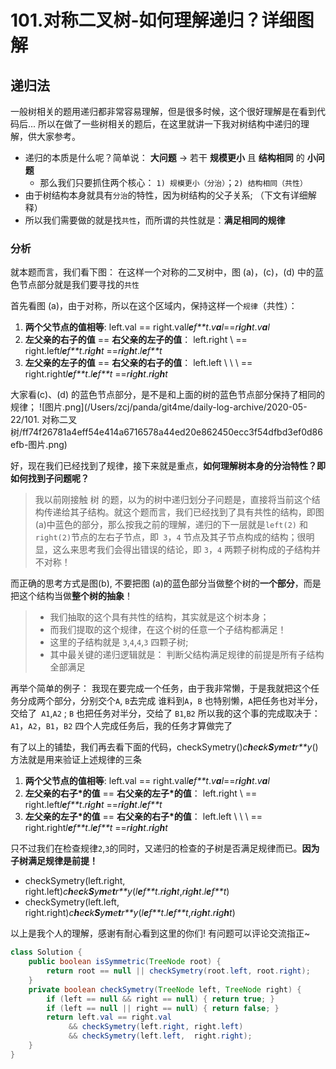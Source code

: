 # 101.对称二叉树-如何理解递归？详细图解



## 递归法

一般树相关的题用递归都非常容易理解，但是很多时候，这个很好理解是在看到代码后...
所以在做了一些树相关的题后，在这里就讲一下我对树结构中递归的理解，供大家参考。

- 递归的本质是什么呢？简单说： **大问题** -> 若干 **规模更小** 且 **结构相同** 的 **小问题**
  - 那么我们只要抓住两个核心： `1) 规模更小（分治）`；`2) 结构相同（共性）`
- 由于树结构本身就具有`分治`的特性，因为树结构的父子关系; （下文有详细解释）
- 所以我们需要做的就是找`共性`，而所谓的共性就是：**满足相同的规律**

### 分析

就本题而言，我们看下图：
在这样一个对称的二叉树中，图 (a)，(c)，(d) 中的蓝色节点部分就是我们要寻找的`共性`

首先看图 (a)，由于对称，所以在这个区域内，保持这样一个`规律`（共性）：

1. **两个父节点的值相等**: left.val == right.val*l**e**f**t*.*v**a**l*==*r**i**g**h**t*.*v**a**l*
2. **左父亲的右子的值** == **右父亲的左子的值**： left.right \ == right.left*l**e**f**t*.*r**i**g**h**t* ==*r**i**g**h**t*.*l**e**f**t*
3. **左父亲的左子的值** == **右父亲的右子的值**： left.left \ \ \ == right.right*l**e**f**t*.*l**e**f**t*  ==*r**i**g**h**t*.*r**i**g**h**t*

大家看(c)、(d) 的蓝色节点部分，是不是和上面的树的蓝色节点部分保持了相同的规律；
![图片.png](/Users/zcj/panda/git4me/daily-log-archive/2020-05-22/101. 对称二叉树/ff74f26781a4eff54e414a6716578a44ed20e862450ecc3f54dfbd3ef0d86efb-图片.png)

好，现在我们已经找到了规律，接下来就是重点，**如何理解树本身的分治特性？即如何找到子问题呢？**

> 我以前刚接触 树 的题，以为的树中递归划分子问题是，直接将当前这个结构传递给其子结构。就这个题而言，我们已经找到了具有共性的结构，即图(a)中蓝色的部分，那么按我之前的理解，递归的下一层就是`left(2)` 和 `right(2)`节点的左右子节点，即` 3`，`4` 节点及其子节点构成的结构；很明显，这么来思考我们会得出错误的结论，即 `3`，`4` 两颗子树构成的子结构并不对称！

而正确的思考方式是图(b), 不要把图 (a)的蓝色部分当做整个树的**一个部分**，而是把这个结构当做**整个树的抽象**！

> - 我们抽取的这个具有共性的结构，其实就是这个树本身；
> - 而我们提取的这个规律，在这个树的任意一个子结构都满足！
> - 这里的子结构就是 `3`,`4`,`4`,`3` 四颗子树;
> - 其中最关键的递归逻辑就是： 判断父结构满足规律的前提是所有子结构全部满足

再举个简单的例子：
我现在要完成一个任务，由于我非常懒，于是我就把这个任务分成两个部分，分别交个`A`, `B`去完成
谁料到`A`，`B` 也特别懒，`A`把任务也对半分，交给了` A1`,`A2` ; `B` 也把任务对半分，交给了 `B1`,`B2`
所以我的这个事的完成取决于： `A1`，`A2`，`B1`，`B2` 四个人完成任务后，我的任务才算做完了

有了以上的铺垫，我们再去看下面的代码，checkSymetry()*c**h**e**c**k**S**y**m**e**t**r**y*() 方法就是用来验证上述规律的三条

1. **两个父节点的值相等**: left.val == right.val*l**e**f**t*.*v**a**l*==*r**i**g**h**t*.*v**a**l*
2. **左父亲的右子\*的值** == **右父亲的左子\*的值**： left.right \ == right.left*l**e**f**t*.*r**i**g**h**t* ==*r**i**g**h**t*.*l**e**f**t*
3. **左父亲的左子\*的值** == **右父亲的右子\*的值**： left.left \ \ \ == right.right*l**e**f**t*.*l**e**f**t*  ==*r**i**g**h**t*.*r**i**g**h**t*

只不过我们在检查规律`2`,`3`的同时，又递归的检查的子树是否满足规律而已。**因为子树满足规律是前提！**

- checkSymetry(left.right, right.left)*c**h**e**c**k**S**y**m**e**t**r**y*(*l**e**f**t*.*r**i**g**h**t*,*r**i**g**h**t*.*l**e**f**t*)
- checkSymetry(left.left, right.right)*c**h**e**c**k**S**y**m**e**t**r**y*(*l**e**f**t*.*l**e**f**t*,*r**i**g**h**t*.*r**i**g**h**t*)

以上是我个人的理解，感谢有耐心看到这里的你们! 有问题可以评论交流指正~

```java
class Solution {
    public boolean isSymmetric(TreeNode root) {
        return root == null || checkSymetry(root.left, root.right);
    }
    private boolean checkSymetry(TreeNode left, TreeNode right) {
        if (left == null && right == null) { return true; }
        if (left == null || right == null) { return false; }
        return left.val == right.val 
             && checkSymetry(left.right, right.left) 
             && checkSymetry(left.left,  right.right);
    }
}
```

